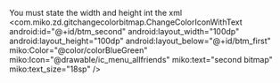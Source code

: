 You must state the width and height int the xml
<com.miko.zd.gitchangecolorbitmap.ChangeColorIconWithText
        android:id="@+id/btm_second"
        android:layout_width="100dp"
        android:layout_height="100dp"
        android:layout_below="@+id/btm_first"
        miko:Color="@color/colorBlueGreen"
        miko:Icon="@drawable/ic_menu_allfriends"
        miko:text="second bitmap"
        miko:text_size="18sp" />
